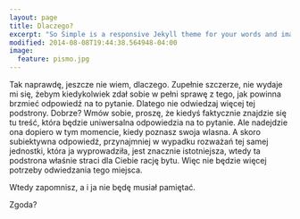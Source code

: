 ```yaml
---
layout: page
title: Dlaczego?
excerpt: "So Simple is a responsive Jekyll theme for your words and images."
modified: 2014-08-08T19:44:38.564948-04:00
image:
  feature: pismo.jpg
---
```


Tak naprawdę, jeszcze nie wiem, dlaczego. Zupełnie szczerze, nie wydaje mi się, żebym kiedykolwiek zdał sobie w pełni sprawę z tego, jak powinna brzmieć odpowiedź na to pytanie. Dlatego nie odwiedzaj więcej tej podstrony. Dobrze? Wmów sobie, proszę, że kiedyś faktycznie znajdzie się tu treść, która będzie uniwersalna odpowiedzia na to pytanie. Ale nadejdzie ona dopiero w tym momencie, kiedy poznasz swoja wlasna. A skoro subiektywna odpowiedź, przynajmniej w wypadku rozważań tej samej jednostki, która ja wyprowadziła, jest znacznie istotniejsza, wtedy ta podstrona właśnie straci dla Ciebie rację bytu. Więc nie będzie więcej potrzeby odwiedzania tego miejsca.

Wtedy zapomnisz, a i ja nie będę musiał pamiętać.

Zgoda?
